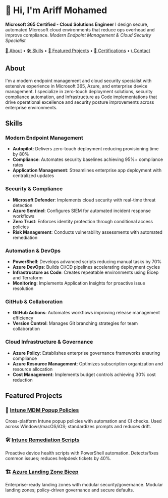 # 👋 Hi, I'm Ariff Mohamed
**Microsoft 365 Certified - Cloud Solutions Engineer**
I design secure, automated Microsoft cloud environments that reduce ops overhead and improve compliance.
*Modern Endpoint Management & Cloud Security Specialist*

[📖 About](#about) • [🛠️ Skills](#skills) • [🚀 Featured Projects](#featured-projects) • [🏅 Certifications](#certifications) • [📞 Contact](#contact)

## About
I'm a modern endpoint management and cloud security specialist with extensive experience in Microsoft 365, Azure, and enterprise device management. I specialize in zero-touch deployment solutions, security compliance automation, and Infrastructure as Code implementations that drive operational excellence and security posture improvements across enterprise environments.

## Skills

### Modern Endpoint Management
- **Autopilot**: Delivers zero-touch deployment reducing provisioning time by 80%
- **Compliance**: Automates security baselines achieving 95%+ compliance rates
- **Application Management**: Streamlines enterprise app deployment with centralized updates

### Security & Compliance
- **Microsoft Defender**: Implements cloud security with real-time threat detection
- **Azure Sentinel**: Configures SIEM for automated incident response workflows
- **Zero Trust**: Enforces identity protection through conditional access policies
- **Risk Management**: Conducts vulnerability assessments with automated remediation

### Automation & DevOps
- **PowerShell**: Develops advanced scripts reducing manual tasks by 70%
- **Azure DevOps**: Builds CI/CD pipelines accelerating deployment cycles
- **Infrastructure as Code**: Creates repeatable environments using Bicep and Terraform
- **Monitoring**: Implements Application Insights for proactive issue resolution

### GitHub & Collaboration
- **GitHub Actions**: Automates workflows improving release management efficiency
- **Version Control**: Manages Git branching strategies for team collaboration

### Cloud Infrastructure & Governance
- **Azure Policy**: Establishes enterprise governance frameworks ensuring compliance
- **Azure Resource Management**: Optimizes subscription organization and resource allocation
- **Cost Management**: Implements budget controls achieving 30% cost reduction

## Featured Projects

### 🔧 [Intune MDM Popup Policies](https://github.com/a-ariff/Intune-MDM-Popup-Policies-macOS-Safari-Edge-Chrome-and-Windows-Edge-Chrome-)
Cross-platform Intune popup policies with automation and CI checks. Used across Windows/macOS/iOS; standardizes prompts and reduces drift.

### 🛠️ [Intune Remediation Scripts](https://github.com/a-ariff/intune-remediation-scripts)
Proactive device health scripts with PowerShell automation. Detects/fixes common issues; reduces helpdesk tickets by 40%.

### 🏗️ [Azure Landing Zone Bicep](https://github.com/a-ariff/azure-landing-zone-bicep)
Enterprise-ready landing zones with modular security/governance. Modular landing zones; policy-driven governance and secure defaults.
